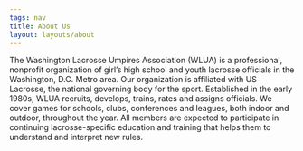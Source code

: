 ```yaml
---
tags: nav
title: About Us
layout: layouts/about
---
```

The Washington Lacrosse Umpires Association (WLUA) is a professional, nonprofit organization of girl’s high school and youth lacrosse officials in the Washington, D.C. Metro area.  Our organization is affiliated with US Lacrosse, the national governing body for the sport.  Established in the early 1980s, WLUA recruits, develops, trains, rates and assigns officials.  We cover games for schools, clubs, conferences and leagues, both indoor and outdoor, throughout the year.  All members are expected to participate in continuing lacrosse-specific education and training that helps them to understand and interpret new rules.
